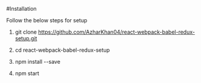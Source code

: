 #Installation

Follow the below steps for setup

1) git clone https://github.com/AzharKhan04/react-webpack-babel-redux-setup.git

2) cd react-webpack-babel-redux-setup

3) npm install --save
4) npm start
